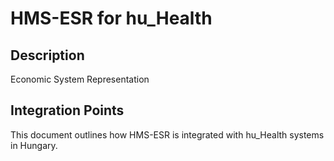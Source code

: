 # HMS-ESR for hu_Health

## Description

Economic System Representation

## Integration Points

This document outlines how HMS-ESR is integrated with hu_Health systems in Hungary.
